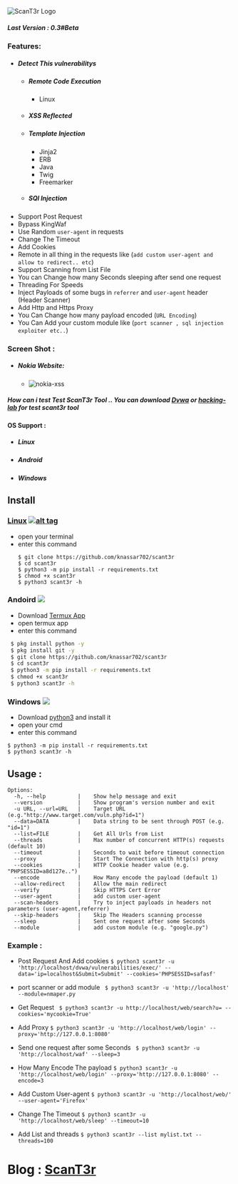 <img src="https://i.ibb.co/fCtLQTz/received-2427790527459077.png" alt="ScanT3r Logo" border="0">

##### Last Version : 0.3#Beta
### Features:
* ##### Detect This vulnerabilitys
  * <h5>Remote Code Execution</h5>
    <ul><li>Linux</li></ul>
  * <h5>XSS Reflected</h5>
  * <h5>Template Injection</h5>
     <ul>
     <li> Jinja2 </li>
     <li> ERB </li>
     <li> Java </li>
     <li> Twig </li>
     <li> Freemarker </li>
     </ul>
  * <h5>SQl Injection </h5> 
* Support Post Request
* Bypass KingWaf
* Use Random ```user-agent``` in requests
* Change The Timeout
* Add Cookies
* Remote in all thing in the requests like (```add custom user-agent and allow to redirect.. etc```)
* Support Scanning from List File
* You can Change how many Seconds sleeping after send one request
* Threading For Speeds
* Inject Payloads of some bugs in ```referrer``` and ```user-agent``` header (Header Scanner)
* Add Http and Https Proxy
* You Can Change how many payload encoded (```URL Encoding```)
* You Can Add your custom module like (`port scanner , sql injection exploiter etc..`)
### Screen Shot :
   * ##### Nokia Website:
      * <img src="https://i.ibb.co/4N9mdtQ/nokai-sx.png" alt="nokia-xss" border="0"></a>

##### How can i test Test ScanT3r Tool .. You can download <a href='https://github.com/ethicalhack3r/DVWA'>Dvwa</a> or <a href='https://github.com/knassar702/hacking-lab'>hacking-lab</a> for test scant3r tool

#### OS Support :
- <h5> Linux</h5>
- <h5> Android</h5>
- <h5> Windows</h5>
## Install
### [Linux](https://wikipedia.org/wiki/Linux) [![alt tag](http://icons.iconarchive.com/icons/dakirby309/simply-styled/32/OS-Linux-icon.png)](https://fr.wikipedia.org/wiki/Linux)
* open your terminal 
* enter this command 
   ````
   $ git clone https://github.com/knassar702/scant3r 
   $ cd scant3r 
   $ python3 -m pip install -r requirements.txt
   $ chmod +x scant3r
   $ python3 scant3r -h
   ````
### Andoird <img src="https://img.icons8.com/clouds/100/000000/android-os.png">
* Download <a href='https://play.google.com/store/apps/details?id=com.termux&hl=en'>Termux App</a>
* open termux app
* enter this command
````bash
 $ pkg install python -y 
 $ pkg install git -y 
 $ git clone https://github.com/knassar702/scant3r
 $ cd scant3r 
 $ python3 -m pip install -r requirements.txt
 $ chmod +x scant3r
 $ python3 scant3r -h
````
### Windows <img src="https://img.icons8.com/color/48/000000/windows-10.png">
* Download <a href='https://www.python.org/downloads/windows/'>python3</a> and install it
* open your cmd
* enter this command 
````
$ python3 -m pip install -r requirements.txt
$ python3 scant3r -h
````

## Usage :
````
Options:
  -h, --help          |    Show help message and exit
  --version           |    Show program's version number and exit
  -u URL, --url=URL   |    Target URL (e.g."http://www.target.com/vuln.php?id=1")
  --data=DATA         |    Data string to be sent through POST (e.g. "id=1")
  --list=FILE         |    Get All Urls from List
  --threads           |    Max number of concurrent HTTP(s) requests (default 10)
  --timeout           |    Seconds to wait before timeout connection
  --proxy             |    Start The Connection with http(s) proxy
  --cookies           |    HTTP Cookie header value (e.g. "PHPSESSID=a8d127e..")
  --encode            |    How Many encode the payload (default 1)
  --allow-redirect    |    Allow the main redirect
  --verify            |    Skip HTTPS Cert Error
  --user-agent        |    add custom user-agent
  --scan-headers      |    Try to inject payloads in headers not parameters (user-agent,referrer)
  --skip-headers      |    Skip The Headers scanning processe
  --sleep             |    Sent one request after some Seconds
  --module            |    add custom module (e.g. "google.py") 
````
### Example :

* Post Request And Add cookies
``` $ python3 scant3r -u 'http://localhost/dvwa/vulnerabilities/exec/' --data='ip=localhost&Submit=Submit' --cookies='PHPSESSID=safasf' ```

* port scanner or add module 
``` $ python3 scant3r -u 'http://localhost' --module=nmaper.py```
* Get Request
```` $ python3 scant3r -u http://localhost/web/search?u= --cookies='mycookie=True'````

* Add Proxy
```$ python3 scant3r -u 'http://localhost/web/login' --proxy='http://127.0.0.1:8080'```

* Send one request after some Seconds
``` $ python3 scant3r -u 'http://localhost/waf' --sleep=3```

* How Many Encode The payload
 ```$ python3 scant3r -u 'http://localhost/web/login' --proxy='http://127.0.0.1:8080' --encode=3```

* Add Custom User-agent
 ```$ python3 scant3r -u 'http://localhost/web/' --user-agent='Firefox'```

* Change The Timeout
 ```$ python3 scant3r -u 'http://localhost/web/sleep' --timeout=10```

* Add List and threads
 ```$ python3 scant3r --list mylist.txt --threads=100```

# Blog : <a href='https://knassar7o2.blogspot.com/2020/01/scant3r.html'> ScanT3r </a>
